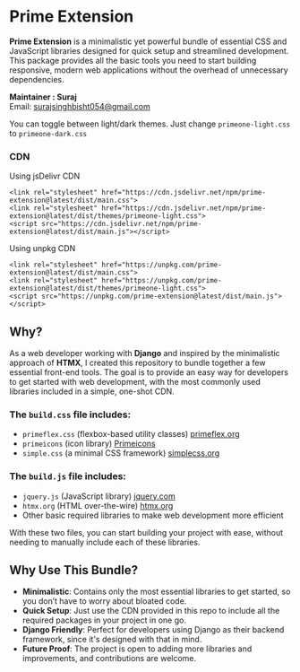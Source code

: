 # Prime Extension

**Prime Extension** is a minimalistic yet powerful bundle of essential CSS and JavaScript libraries designed for quick setup and streamlined development. 
This package provides all the basic tools you need to start building responsive, modern web applications without the overhead of unnecessary dependencies.

**Maintainer : Suraj**  
Email: [surajsinghbisht054@gmail.com](mailto:surajsinghbisht054@gmail.com)


You can toggle between light/dark themes. Just change `primeone-light.css` to `primeone-dark.css`
### CDN


Using jsDelivr CDN
```
<link rel="stylesheet" href="https://cdn.jsdelivr.net/npm/prime-extension@latest/dist/main.css">
<link rel="stylesheet" href="https://cdn.jsdelivr.net/npm/prime-extension@latest/dist/themes/primeone-light.css">
<script src="https://cdn.jsdelivr.net/npm/prime-extension@latest/dist/main.js"></script>
```

Using unpkg CDN
```
<link rel="stylesheet" href="https://unpkg.com/prime-extension@latest/dist/main.css">
<link rel="stylesheet" href="https://unpkg.com/prime-extension@latest/dist/themes/primeone-light.css">
<script src="https://unpkg.com/prime-extension@latest/dist/main.js"></script>
```



## Why?
As a web developer working with **Django** and inspired by the minimalistic approach of **HTMX**, 
I created this repository to bundle together a few essential front-end tools. 
The goal is to provide an easy way for developers to get started with web development, with the most commonly used libraries included in a simple, one-shot CDN.

### The `build.css` file includes:
- `primeflex.css` (flexbox-based utility classes) [primeflex.org](https://primeflex.org/)
- `primeicons` (icon library) [Primeicons](https://primevue.org/icons)
- `simple.css` (a minimal CSS framework) [simplecss.org](https://simplecss.org/)

### The `build.js` file includes:
- `jquery.js` (JavaScript library) [jquery.com](https://jquery.com/)
- `htmx.org` (HTML over-the-wire) [htmx.org](https://htmx.org/)
- Other basic required libraries to make web development more efficient

With these two files, you can start building your project with ease, without needing to manually include each of these libraries.



## Why Use This Bundle?

- **Minimalistic**: Contains only the most essential libraries to get started, so you don’t have to worry about bloated code.
- **Quick Setup**: Just use the CDN provided in this repo to include all the required packages in your project in one go.
- **Django Friendly**: Perfect for developers using Django as their backend framework, since it's designed with that in mind.
- **Future Proof**: The project is open to adding more libraries and improvements, and contributions are welcome.



